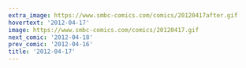 ```yaml
---
extra_image: https://www.smbc-comics.com/comics/20120417after.gif
hovertext: '2012-04-17'
image: https://www.smbc-comics.com/comics/20120417.gif
next_comic: '2012-04-18'
prev_comic: '2012-04-16'
title: '2012-04-17'
---
```


